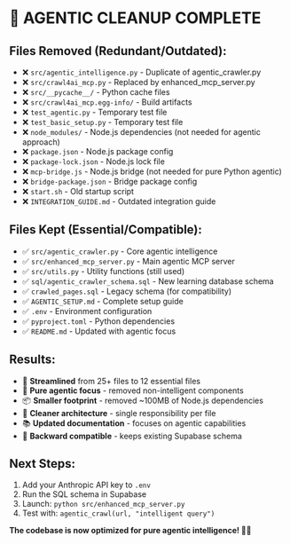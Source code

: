 # 🧹 AGENTIC CLEANUP COMPLETE

## Files Removed (Redundant/Outdated):
- ❌ `src/agentic_intelligence.py` - Duplicate of agentic_crawler.py
- ❌ `src/crawl4ai_mcp.py` - Replaced by enhanced_mcp_server.py  
- ❌ `src/__pycache__/` - Python cache files
- ❌ `src/crawl4ai_mcp.egg-info/` - Build artifacts
- ❌ `test_agentic.py` - Temporary test file
- ❌ `test_basic_setup.py` - Temporary test file
- ❌ `node_modules/` - Node.js dependencies (not needed for agentic approach)
- ❌ `package.json` - Node.js package config
- ❌ `package-lock.json` - Node.js lock file
- ❌ `mcp-bridge.js` - Node.js bridge (not needed for pure Python agentic)
- ❌ `bridge-package.json` - Bridge package config
- ❌ `start.sh` - Old startup script
- ❌ `INTEGRATION_GUIDE.md` - Outdated integration guide

## Files Kept (Essential/Compatible):
- ✅ `src/agentic_crawler.py` - Core agentic intelligence
- ✅ `src/enhanced_mcp_server.py` - Main agentic MCP server
- ✅ `src/utils.py` - Utility functions (still used)
- ✅ `sql/agentic_crawler_schema.sql` - New learning database schema
- ✅ `crawled_pages.sql` - Legacy schema (for compatibility)
- ✅ `AGENTIC_SETUP.md` - Complete setup guide
- ✅ `.env` - Environment configuration
- ✅ `pyproject.toml` - Python dependencies
- ✅ `README.md` - Updated with agentic focus

## Results:
- 🎯 **Streamlined** from 25+ files to 12 essential files
- 🧠 **Pure agentic focus** - removed non-intelligent components
- 📦 **Smaller footprint** - removed ~100MB of Node.js dependencies  
- 🚀 **Cleaner architecture** - single responsibility per file
- 📚 **Updated documentation** - focuses on agentic capabilities
- 🔄 **Backward compatible** - keeps existing Supabase schema

## Next Steps:
1. Add your Anthropic API key to `.env`
2. Run the SQL schema in Supabase
3. Launch: `python src/enhanced_mcp_server.py`
4. Test with: `agentic_crawl(url, "intelligent query")`

**The codebase is now optimized for pure agentic intelligence! 🧠✨**
